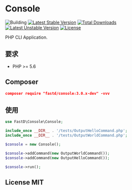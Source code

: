# Console

![Building](https://api.travis-ci.org/JanHuang/console.svg?branch=master)
[![Latest Stable Version](https://poser.pugx.org/fastd/console/v/stable)](https://packagist.org/packages/fastd/console) [![Total Downloads](https://poser.pugx.org/fastd/console/downloads)](https://packagist.org/packages/fastd/console) [![Latest Unstable Version](https://poser.pugx.org/fastd/console/v/unstable)](https://packagist.org/packages/fastd/console) [![License](https://poser.pugx.org/fastd/console/license)](https://packagist.org/packages/fastd/console)

PHP CLI Application.

## 要求

* PHP >= 5.6

## Composer

```json
composer require "fastd/console:3.0.x-dev" -vvv
```

## 使用

```php
use FastD\Console\Console;

include_once __DIR__ . '/tests/OutputHelloCommand.php';
include_once __DIR__ . '/tests/OutputWorldCommand.php';

$console = new Console();

$console->addCommand(new OutputWorldCommand());
$console->addCommand(new OutputHelloCommand());

$console->run();
```

## License MIT
